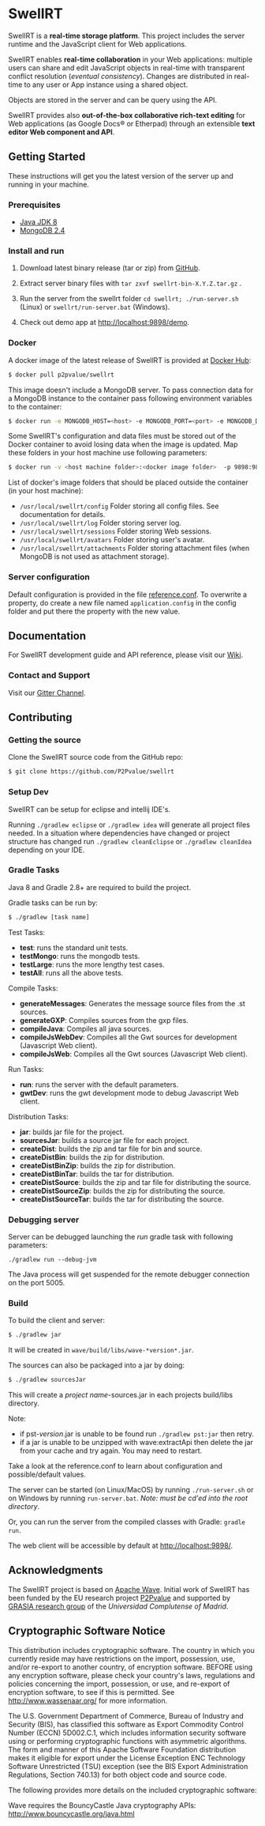 # SwellRT

SwellRT is a **real-time storage platform**. This project includes the server runtime and the JavaScript client for Web applications.

SwellRT enables **real-time collaboration** in your Web applications: multiple users can share and edit JavaScript objects in real-time with transparent conflict resolution (*eventual consistency*). Changes are distributed in real-time to any user or App instance using a shared object.

Objects are stored in the server and can be query using the API.

SwellRT provides also **out-of-the-box collaborative rich-text editing** for Web applications (as Google Docs® or Etherpad) through an extensible **text editor Web component and API**.

## Getting Started

These instructions will get you the latest version of the server up and running in your machine.

### Prerequisites

- [Java JDK 8](http://openjdk.java.net/install/)
- [MongoDB 2.4](https://www.mongodb.com/download-center#community)

### Install and run

1. Download latest binary release (tar or zip) from [GitHub](https://github.com/P2Pvalue/swellrt/releases/latest).

2. Extract server binary files with ``tar zxvf swellrt-bin-X.Y.Z.tar.gz`` .

3. Run the server from the swellrt folder ``cd swellrt; ./run-server.sh`` (Linux) or ``swellrt/run-server.bat`` (Windows).

4. Check out demo app at <http://localhost:9898/demo>.

### Docker

A docker image of the latest release of SwellRT is provided at [Docker Hub](https://hub.docker.com/r/p2pvalue/swellrt/):

```sh
$ docker pull p2pvalue/swellrt
```

This image doesn't include a MongoDB server. To pass connection data for a MongoDB instance to the container pass following environment variables to the container:

```sh
$ docker run -e MONGODB_HOST=<host> -e MONGODB_PORT=<port> -e MONGODB_DB=<db name> -p 9898:9898 -h swellrt -d p2pvalue/swellrt
```

Some SwellRT's configuration and data files must be stored out of the Docker container to avoid losing data when the image is updated. Map these folders in your host machine use following parameters:

```sh
$ docker run -v <host machine folder>:<docker image folder>  -p 9898:9898 -h swellrt -d p2pvalue/swellrt
```

List of docker's image folders that should be placed outside the container (in your host machine):

- `/usr/local/swellrt/config` Folder storing all config files. See documentation for details.
- `/usr/local/swellrt/log` Folder storing server log.
- `/usr/local/swellrt/sessions` Folder storing Web sessions.
- `/usr/local/swellrt/avatars` Folder storing user's avatar.
- `/usr/local/swellrt/attachments` Folder storing attachment files (when MongoDB is not used as attachment storage).


### Server configuration

Default configuration is provided in the file [reference.conf](https://github.com/P2Pvalue/swellrt/blob/master/wave/config/reference.conf).
To overwrite a property, do create a new file named `application.config` in the config folder and put there the property with the new value.

## Documentation

For SwellRT development guide and API reference, please visit our [Wiki](https://github.com/P2Pvalue/swellrt/wiki).

### Contact and Support

Visit our [Gitter Channel](https://gitter.im/P2Pvalue/swellrt).

## Contributing

### Getting the source

Clone the SwellRT source code from the GitHub repo:

```sh
$ git clone https://github.com/P2Pvalue/swellrt
```

### Setup Dev

SwellRT can be setup for eclipse and intellij IDE's.

Running `./gradlew eclipse` or `./gradlew idea` will generate all project files needed.
In a situation where dependencies have changed or project structure has changed
run `./gradlew cleanEclipse` or `./gradlew cleanIdea` depending on your IDE.


### Gradle Tasks

Java 8 and Gradle 2.8+ are required to build the project.

Gradle tasks can be run by:

```sh
$ ./gradlew [task name]
```

Test Tasks:

- **test**: runs the standard unit tests.
- **testMongo**: runs the mongodb tests.
- **testLarge**: runs the more lengthy test cases.
- **testAll**: runs all the above tests.

Compile Tasks:

- **generateMessages**: Generates the message source files from the .st sources.
- **generateGXP**: Compiles sources from the gxp files.
- **compileJava**: Compiles all java sources.
- **compileJsWebDev**: Compiles all the Gwt sources for development (Javascript Web client).
- **compileJsWeb**: Compiles all the Gwt sources (Javascript Web client).


Run Tasks:

- **run**: runs the server with the default parameters.
- **gwtDev**: runs the gwt development mode to debug Javascript Web client.

Distribution Tasks:
- **jar**: builds jar file for the project.
- **sourcesJar**: builds a source jar file for each project.
- **createDist**: builds the zip and tar file for bin and source.
- **createDistBin**: builds the zip for distribution.
- **createDistBinZip**: builds the zip for distribution.
- **createDistBinTar**: builds the tar for distribution.
- **createDistSource**: builds the zip and tar file for distributing the source.
- **createDistSourceZip**: builds the zip for distributing the source.
- **createDistSourceTar**: builds the tar for distributing the source.


### Debugging server

Server can be debugged launching the *run* gradle task with following parameters:

```./gradlew run --debug-jvm```

The Java process will get suspended for the remote debugger connection on the port 5005.

### Build

To build the client and server:

```sh
$ ./gradlew jar
```

It will be created in `wave/build/libs/wave-*version*.jar`.

The sources can also be packaged into a jar by doing:

 ```sh
 $ ./gradlew sourcesJar
 ```

This will create a *project name*-sources.jar in each projects build/libs directory.

Note:

- if pst-*version*.jar is unable to be found run `./gradlew pst:jar` then retry.
- if a jar is unable to be unzipped with wave:extractApi then delete the jar from your cache and try again.
    You may need to restart.

Take a look at the reference.conf to learn about configuration and possible/default values.

The server can be started (on Linux/MacOS) by running `./run-server.sh` or on Windows by running `run-server.bat`. *Note: must be cd'ed into the root directory*.

Or, you can run the server from the compiled classes with Gradle: `gradle run`.

The web client will be accessible by default at <http://localhost:9898/>.



## Acknowledgments

The SwellRT project is based on [Apache Wave](http://incubator.apache.org/wave/).
Initial work of SwellRT has been funded by the EU research project [P2Pvalue](http://p2pvalue.eu) and supported by [GRASIA research group](http://grasia.fdi.ucm.es/) of the *Universidad Complutense of Madrid*.


## Cryptographic Software Notice

This distribution includes cryptographic software.  The country in
which you currently reside may have restrictions on the import,
possession, use, and/or re-export to another country, of
encryption software.  BEFORE using any encryption software, please
check your country's laws, regulations and policies concerning the
import, possession, or use, and re-export of encryption software, to
see if this is permitted.  See <http://www.wassenaar.org/> for more
information.

The U.S. Government Department of Commerce, Bureau of Industry and
Security (BIS), has classified this software as Export Commodity
Control Number (ECCN) 5D002.C.1, which includes information security
software using or performing cryptographic functions with asymmetric
algorithms.  The form and manner of this Apache Software Foundation
distribution makes it eligible for export under the License Exception
ENC Technology Software Unrestricted (TSU) exception (see the BIS
Export Administration Regulations, Section 740.13) for both object
code and source code.

The following provides more details on the included cryptographic
software:

  Wave requires the BouncyCastle Java cryptography APIs:
    http://www.bouncycastle.org/java.html
